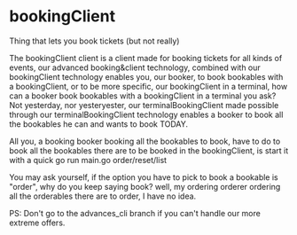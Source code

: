 # bookingClient
Thing that lets you book tickets (but not really)

The bookingClient client is a client made for booking tickets for all kinds of events, our advanced booking&client technology, combined with our bookingClient technology enables you, our booker, to book bookables with a bookingClient, or to be more specific, our bookingClient in a terminal, how can a booker book bookables with a bookingClient in a terminal you ask? Not yesterday, nor yesteryester, our terminalBookingClient made possible through our terminalBookingClient technology enables a booker to book all the bookables he can and wants to book TODAY.

All you, a booking booker booking all the bookables to book, have to do to book all the bookables there are to be booked in the bookingClient, is start it with a quick
go run main.go order/reset/list

You may ask yourself, if the option you have to pick to book a bookable is "order", why do you keep saying book?
well, my ordering orderer ordering all the orderables there are to order, I have no idea.

PS: Don't go to the advances_cli branch if you can't handle our more extreme offers.
